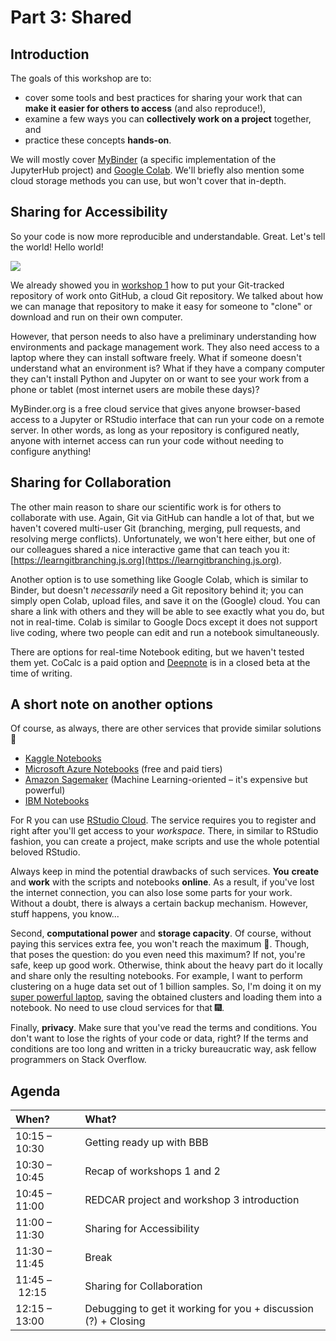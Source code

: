 # Part 3: Shared

## Introduction

The goals of this workshop are to:

* cover some tools and best practices for sharing your work that can **make it easier for others to access** \(and also reproduce!\),
* examine a few ways you can **collectively work on a project** together, and
* practice these concepts **hands-on**.

We will mostly cover [MyBinder](https://mybinder.org/) \(a specific implementation of the JupyterHub project\) and [Google Colab](https://colab.research.google.com/). We'll briefly also mention some cloud storage methods you can use, but won't cover that in-depth.

## Sharing for Accessibility

So your code is now more reproducible and understandable. Great. Let's tell the world! Hello world!

![](../.gitbook/assets/image.jpeg)

We already showed you in [workshop 1](../1-reproducible/#git-and-github) how to put your Git-tracked repository of work onto GitHub, a cloud Git repository. We talked about how we can manage that repository to make it easy for someone to "clone" or download and run on their own computer.

However, that person needs to also have a preliminary understanding how environments and package management work. They also need access to a laptop where they can install software freely. What if someone doesn't understand what an environment is? What if they have a company computer they can't install Python and Jupyter on or want to see your work from a phone or tablet \(most internet users are mobile these days\)?

MyBinder.org is a free cloud service that gives anyone browser-based access to a Jupyter or RStudio interface that can run your code on a remote server. In other words, as long as your repository is configured neatly, anyone with internet access can run your code without needing to configure anything!

## Sharing for Collaboration

The other main reason to share our scientific work is for others to collaborate with use. Again, Git via GitHub can handle a lot of that, but we haven't covered multi-user Git \(branching, merging, pull requests, and resolving merge conflicts\). Unfortunately, we won't here either, but one of our colleagues shared a nice interactive game that can teach you it: [https://learngitbranching.js.org](https://learngitbranching.js.org).

Another option is to use something like Google Colab, which is similar to Binder, but doesn't _necessarily_ need a Git repository behind it; you can simply open Colab, upload files, and save it on the \(Google\) cloud. You can share a link with others and they will be able to see exactly what you do, but not in real-time. Colab is similar to Google Docs except it does not support live coding, where two people can edit and run a notebook simultaneously.

There are options for real-time Notebook editing, but we haven't tested them yet. CoCalc is a paid option and [Deepnote](http://deepnote.com) is in a closed beta at the time of writing.

## A short note on another options

Of course, as always, there are other services that provide similar solutions 🚀

* [Kaggle Notebooks](https://www.kaggle.com/notebooks)
* [Microsoft Azure Notebooks](https://notebooks.azure.com) \(free and paid tiers\)
* [Amazon Sagemaker](https://aws.amazon.com/sagemaker/) \(Machine Learning-oriented – it's expensive but powerful\)
* [IBM Notebooks](https://dataplatform.cloud.ibm.com/docs/content/wsj/analyze-data/notebooks-parent.html)

For R you can use [RStudio Cloud](https://rstudio.cloud/). The service requires you to register and right after you'll get access to your _workspace._ There, in similar to RStudio fashion, you can create a project, make scripts and use the whole potential beloved RStudio.

Always keep in mind the potential drawbacks of such services. **You** **create** and **work** with the scripts and notebooks **online**. As a result, if you've lost the internet connection, you can also lose some parts for your work. Without a doubt, there is always a certain backup mechanism. However, stuff happens, you know... 

Second, **computational power** and **storage capacity**. Of course, without paying this services extra fee, you won't reach the maximum 💯. Though, that poses the question: do you even need this maximum? If not, you're safe, keep up good work. Otherwise, think about the heavy part do it locally and share only the resulting notebooks. For example, I want to perform clustering on a huge data set out of 1 billion samples. So, I'm doing it on my [super powerful laptop](https://github.com/mikhailsirenko/REDCAR/blob/master/.gitbook/assets/laptop.jpg), saving the obtained clusters and loading them into a notebook. No need to use cloud services for that 🎆.

Finally, **privacy**. Make sure that you've read the terms and conditions. You don't want to lose the rights of your code or data, right? If the terms and conditions are too long and written in a tricky bureaucratic way, ask fellow programmers on Stack Overflow.

## Agenda

| When? | What? |
| :--- | :--- |
| 10:15 – 10:30 | Getting ready up with BBB |
| 10:30 – 10:45 | Recap of workshops 1 and 2 |
| 10:45 – 11:00 | REDCAR project and workshop 3 introduction |
| 11:00 – 11:30 | Sharing for Accessibility |
| 11:30 – 11:45 | Break |
| 11:45 – 12:15 | Sharing for Collaboration |
| 12:15 – 13:00 | Debugging to get it working for you + discussion \(?\) + Closing |

